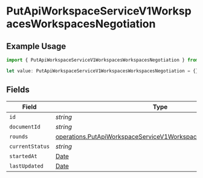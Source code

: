 # PutApiWorkspaceServiceV1WorkspacesWorkspacesNegotiation

## Example Usage

```typescript
import { PutApiWorkspaceServiceV1WorkspacesWorkspacesNegotiation } from "oppulence-backend-sdk/models/operations";

let value: PutApiWorkspaceServiceV1WorkspacesWorkspacesNegotiation = {};
```

## Fields

| Field                                                                                                                                            | Type                                                                                                                                             | Required                                                                                                                                         | Description                                                                                                                                      |
| ------------------------------------------------------------------------------------------------------------------------------------------------ | ------------------------------------------------------------------------------------------------------------------------------------------------ | ------------------------------------------------------------------------------------------------------------------------------------------------ | ------------------------------------------------------------------------------------------------------------------------------------------------ |
| `id`                                                                                                                                             | *string*                                                                                                                                         | :heavy_minus_sign:                                                                                                                               | N/A                                                                                                                                              |
| `documentId`                                                                                                                                     | *string*                                                                                                                                         | :heavy_minus_sign:                                                                                                                               | N/A                                                                                                                                              |
| `rounds`                                                                                                                                         | [operations.PutApiWorkspaceServiceV1WorkspacesWorkspacesRounds](../../models/operations/putapiworkspaceservicev1workspacesworkspacesrounds.md)[] | :heavy_minus_sign:                                                                                                                               | N/A                                                                                                                                              |
| `currentStatus`                                                                                                                                  | *string*                                                                                                                                         | :heavy_minus_sign:                                                                                                                               | N/A                                                                                                                                              |
| `startedAt`                                                                                                                                      | [Date](https://developer.mozilla.org/en-US/docs/Web/JavaScript/Reference/Global_Objects/Date)                                                    | :heavy_minus_sign:                                                                                                                               | N/A                                                                                                                                              |
| `lastUpdated`                                                                                                                                    | [Date](https://developer.mozilla.org/en-US/docs/Web/JavaScript/Reference/Global_Objects/Date)                                                    | :heavy_minus_sign:                                                                                                                               | N/A                                                                                                                                              |